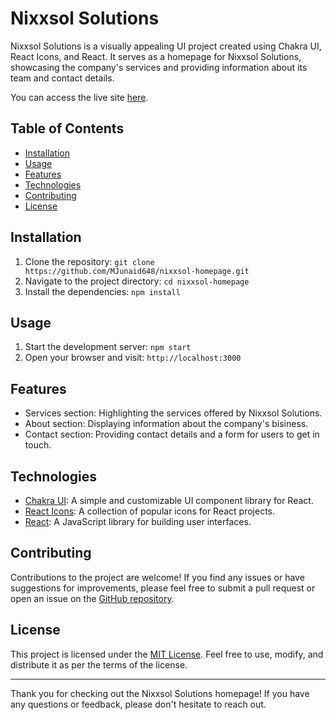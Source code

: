 # Nixxsol Solutions

Nixxsol Solutions is a visually appealing UI project created using Chakra UI, React Icons, and React. It serves as a homepage for Nixxsol Solutions, showcasing the company's services and providing information about its team and contact details.

You can access the live site [here](https://nixxsol.netlify.app/).

## Table of Contents

- [Installation](#installation)
- [Usage](#usage)
- [Features](#features)
- [Technologies](#technologies)
- [Contributing](#contributing)
- [License](#license)

## Installation

1. Clone the repository: `git clone https://github.com/MJunaid648/nixxsol-homepage.git`
2. Navigate to the project directory: `cd nixxsol-homepage`
3. Install the dependencies: `npm install`

## Usage

1. Start the development server: `npm start`
2. Open your browser and visit: `http://localhost:3000`

## Features

- Services section: Highlighting the services offered by Nixxsol Solutions.
- About section: Displaying information about the company's bisiness.
- Contact section: Providing contact details and a form for users to get in touch.

## Technologies

- [Chakra UI](https://chakra-ui.com): A simple and customizable UI component library for React.
- [React Icons](https://react-icons.github.io/react-icons/): A collection of popular icons for React projects.
- [React](https://reactjs.org): A JavaScript library for building user interfaces.

## Contributing

Contributions to the project are welcome! If you find any issues or have suggestions for improvements, please feel free to submit a pull request or open an issue on the [GitHub repository](https://github.com/MJunaid648/nixxsol-homepage).

## License

This project is licensed under the [MIT License](LICENSE). Feel free to use, modify, and distribute it as per the terms of the license.

---

Thank you for checking out the Nixxsol Solutions homepage! If you have any questions or feedback, please don't hesitate to reach out.
